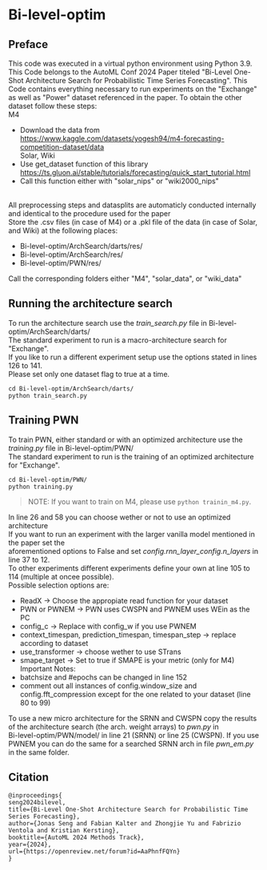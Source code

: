 # Bi-level-optim

## Preface
This code was executed in a virtual python environment using Python 3.9.
This Code belongs to the AutoML Conf 2024 Paper titeled "Bi-Level One-Shot Architecture Search for Probabilistic Time Series Forecasting".
This Code contains everything necessary to run experiments on the "Exchange" as well as "Power" dataset referenced in the paper.
To obtain the other dataset follow these steps: <br>
M4 <br>
  * Download the data from https://www.kaggle.com/datasets/yogesh94/m4-forecasting-competition-dataset/data <br>
Solar, Wiki <br>
  * Use get_dataset function of this library https://ts.gluon.ai/stable/tutorials/forecasting/quick_start_tutorial.html <br>
  * Call this function either with "solar_nips" or "wiki2000_nips" <br>
<br>
All preprocessing steps and datasplits are automaticly conducted internally and identical to the procedure used for the paper <br>
Store the .csv files (in case of M4) or a .pkl file of the data (in case of Solar, and Wiki) at the following places: <br>

  * Bi-level-optim/ArchSearch/darts/res/ <br>
  * Bi-level-optim/ArchSearch/res/ <br>
  * Bi-level-optim/PWN/res/ <br>
  
Call the corresponding folders either "M4", "solar_data", or "wiki_data" <br>

## Running the architecture search
To run the architecture search use the *train_search.py* file in Bi-level-optim/ArchSearch/darts/ <br>
The standard experiment to run is a macro-architecture search for "Exchange". <br>
If you like to run a different experiment setup use the options stated in lines 126 to 141. <br>
Please set only one dataset flag to true at a time.
```
cd Bi-level-optim/ArchSearch/darts/
python train_search.py
```

## Training PWN
To train PWN, either standard or with an optimized architecture use the *training.py* file in Bi-level-optim/PWN/ <br>
The standard experiment to run is the training of an optimized architecture for "Exchange". <br>
```
cd Bi-level-optim/PWN/
python training.py
```

> NOTE: If you want to train on M4, please use `python trainin_m4.py`.

In line 26 and 58 you can choose wether or not to use an optimized architecture <br>
If you want to run an experiment with the larger vanilla model mentioned in the paper set the <br>
aforementioned options to False and set *config.rnn_layer_config.n_layers* in line 37 to 12. <br>
To other experiments different experiments define your own at line 105 to 114 (multiple at oncee possible). <br>
Possible selection options are:<br>
  * ReadX -> Choose the appropiate read function for your dataset <br>
  * PWN or PWNEM -> PWN uses CWSPN and PWNEM uses WEin as the PC <br>
  * config_c -> Replace with config_w if you use PWNEM <br>
  * context_timespan, prediction_timespan, timespan_step -> replace according to dataset <br>
  * use_transformer -> choose wether to use STrans <br>
  * smape_target -> Set to true if SMAPE is your metric (only for M4) <br>
Important Notes:
  * batchsize and #epochs can be changed in line 152 <br>
  * comment out all instances of config.window_size and config.fft_compression except for the one related to your dataset (line 80 to 99) <br>

To use a new micro architecture for the SRNN and CWSPN copy the results of the architecture search (the arch. weight arrays) to *pwn.py* in  <br>
Bi-level-optim/PWN/model/ in line 21 (SRNN) or line 25 (CWSPN). If you use PWNEM you can do the same for a searched SRNN arch in file *pwn_em.py*  <br>
in the same folder.

## Citation
```
@inproceedings{
seng2024bilevel,
title={Bi-Level One-Shot Architecture Search for Probabilistic Time Series Forecasting},
author={Jonas Seng and Fabian Kalter and Zhongjie Yu and Fabrizio Ventola and Kristian Kersting},
booktitle={AutoML 2024 Methods Track},
year={2024},
url={https://openreview.net/forum?id=AaPhnfFQYn}
}
```